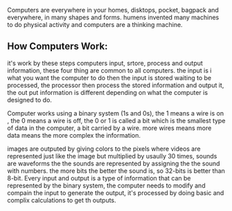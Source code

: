 Computers are everywhere in your homes, disktops, pocket, bagpack and everywhere, in many shapes and forms. humens invented many machines to do physical activity and computers are a thinking machine.

## How Computers Work:
it's work by these steps computers input, srtore, process and output information, these four thing are common to all computers. the input is i what you want the computer to do then the input is stored waiting to be processed, the processor then process the stored information and output it, the out put information is different depending on what the computer is designed to do.

Computer works using a binary system (1s and 0s), the 1 means a wire is on , the 0 means a wire is off, the 0 or 1 is called a bit which is the smallest type of data in the computer, a bit carried by a wire. more wires means more data means the more complex the information.

images are outputed by giving colors to the pixels where videos are represented just like the image but multiplied by usaully 30 times, sounds are waveforms the the sounds are represented by assigning the the sound with numbers. the more bits the better the sound is, so 32-bits is better than 8-bit. Every input and output is a type of information that can be represented by the binary system, the computer needs to modify and compain the input to generate the output, it's processed  by doing basic and complix calculations to get th outputs.
